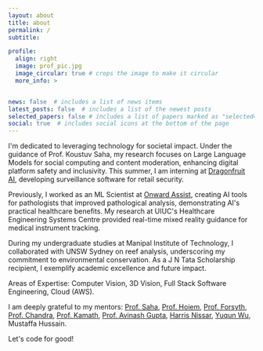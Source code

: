 ```yaml
---
layout: about
title: about
permalink: /
subtitle: 

profile:
  align: right
  image: prof_pic.jpg
  image_circular: true # crops the image to make it circular
  more_info: >


news: false  # includes a list of news items
latest_posts: false  # includes a list of the newest posts
selected_papers: false # includes a list of papers marked as "selected={true}"
social: true  # includes social icons at the bottom of the page
---
```


I'm dedicated to leveraging technology for societal impact. Under the guidance of Prof. Koustuv Saha, my research focuses on Large Language Models for social computing and content moderation, enhancing digital platform safety and inclusivity. This summer, I am interning at [Dragonfruit AI](https://www.dragonfruit.ai/), developing surveillance software for retail security.

Previously, I worked as an ML Scientist at [Onward Assist](https://onwardassist.ai/), creating AI tools for pathologists that improved pathological analysis, demonstrating AI's practical healthcare benefits. My research at UIUC's Healthcare Engineering Systems Centre provided real-time mixed reality guidance for medical instrument tracking.

During my undergraduate studies at Manipal Institute of Technology, I collaborated with UNSW Sydney on reef analysis, underscoring my commitment to environmental conservation. As a J N Tata Scholarship recipient, I exemplify academic excellence and future impact.

Areas of Expertise: Computer Vision, 3D Vision, Full Stack Software Engineering, Cloud (AWS).

I am deeply grateful to my mentors: [Prof. Saha](https://koustuv.com/), [Prof. Hoiem](https://dhoiem.cs.illinois.edu/), [Prof. Forsyth](http://luthuli.cs.uiuc.edu/~daf/), [Prof. Chandra](https://research.unsw.edu.au/people/dr-rohitash-chandra), [Prof. Kamath](https://www.manipal.edu/mit/department-faculty/faculty-list/radhika-kamath.html), [Prof. Avinash Gupta](https://hfaging.ahs.illinois.edu/avinash-gupta/), [Harris Nissar](https://www.linkedin.com/in/harris-nisar-1b090415a), [Yuqun Wu](https://yuqunw.github.io/), Mustaffa Hussain.

Let's code for good!
